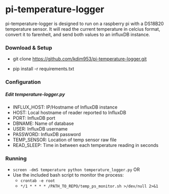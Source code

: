 # pi-temperature-logger

pi-temperature-logger is designed to run on a raspberry pi with a DS18B20 temperature sensor. It will read the current temperature in celcius format, convert it to farenheit, and send both values to an influxDB instance.

### Download & Setup

* git clone https://github.com/kdim953/pi-temperature-logger.git

* pip install -r requirements.txt

### Configuration

##### Edit temperature-logger.py
* INFLUX_HOST: IP/Hostname of InfluxDB instance
* HOST: Local hostname of reader reported to InfluxDB
* PORT: InfluxDB port
* DBNAME: Name of database
* USER: InfluxDB username
* PASSWORD: InfluxDB password
* TEMP_SENSOR: Location of temp sensor raw file
* READ_SLEEP: Time in between each temperature reading in seconds

### Running
* ```screen -dmS temperature python temperature_logger.py```
OR
* Use the included bash script to monitor the process:
  * ```crontab -e root```
  * ```*/1 * * * * /PATH_TO_REPO/temp_ps_monitor.sh >/dev/null 2>&1```